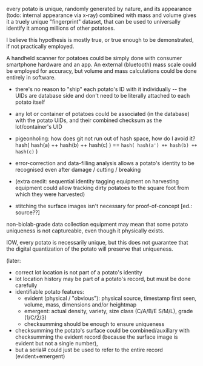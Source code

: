 every potato is unique, randomly generated by nature, and its appearance (todo: internal appearance via x-ray) combined with mass and volume gives it a truely unique "fingerprint" dataset, that can be used to universally identify it among millions of other potatoes.

I believe this hypothesis is mostly true, or true enough to be demonstrated, if not practically employed.

A handheld scanner for potatoes could be simply done with consumer smartphone hardware and an app. An external (bluetooth) mass scale could be employed for accuracy, but volume and mass calculations could be done entirely in software.

- there's no reason to "ship" each potato's ID with it individually -- the UIDs are database side and don't need to be literally attached to each potato itself
- any lot or container of potatoes could be associated (in the database) with the potato UIDs, and their combined checksum as the lot/container's UID
- pigeonholing: how does git not run out of hash space, how do I avoid it? hash( hash(a) ++ hash(b) ++ hash(c) ) == `hash( hash(a') ++ hash(b) ++ hash(c)` )
- error-correction and data-filling analysis allows a potato's identity to be recognised even after damage / cutting / breaking
- (extra credit: sequential identity tagging equipment on harvesting equipment could allow tracking dirty potatoes to the square foot from which they were harvested)

- stitching the surface images isn't necessary for proof-of-concept [ed.: source??]

non-biolab-grade data collection equipment may mean that some potato uniqueness is not captureable, even though it physically exists.

IOW, every potato is necessarily unique, but this does not guarantee that the digital quantization of the potato will preserve that uniqueness.

(later:
- correct lot location is not part of a potato's identity
- lot location history may be part of a potato's record, but must be done carefully
- identifiable potato features:
  - evident (physical / "obvious"): physical source, timestamp first seen, volume, mass, dimensions and/or heightmap
  - emergent: actual density, variety, size class (C/A/B/E S/M/L), grade (1/C/2/3)
  - checksumming should be enough to ensure uniqueness
- checksumming the potato's surface could be combined/auxillary with checksumming the evident record (because the surface image is evident but not a single number),
- but a serial# could just be used to refer to the entire record (evident+emergent)
